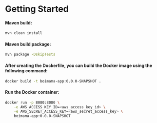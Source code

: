 # Getting Started

#### Maven build:
``` bash
mvn clean install
```

#### Maven build package:
``` bash
mvn package -DskipTests
```

#### After creating the Dockerfile, you can build the Docker image using the following command:
``` bash
docker build -t boimama-app:0.0.0-SNAPSHOT .
```

#### Run the Docker container:
``` bash
docker run -p 8080:8080 \
    -e AWS_ACCESS_KEY_ID=<aws_access_key_id> \
    -e AWS_SECRET_ACCESS_KEY=<aws_secret_access_key> \
    boimama-app:0.0.0-SNAPSHOT
```